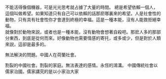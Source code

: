 不能活得像個機器，可是光光思考就占據了大量的時間。
總是希望依賴一個人，這個叫做希望。如果知道只有自己可以依賴的話那麽哪裏來的希望。人是社會性的動物，只有具有社會性你才會達到終極的幸福。這是一種本能，沒有人能救拒絕幸福。  
就像對於動物來説，或者也是一種本能，沒有動物會想著自殺吧。那麽人多的那部分東西，到底是從何而來。好像動物也需要情感的寄托，或多或少，但是對於人類來説，這卻是最多的。

無法解決的問題。中國人在荷蘭社會。

割裂的中國社會。割裂的家庭。無法表達的感情。永恆的鴻溝。
中國傳統社會以儒家治國。儒家講究的是以小家治大家
